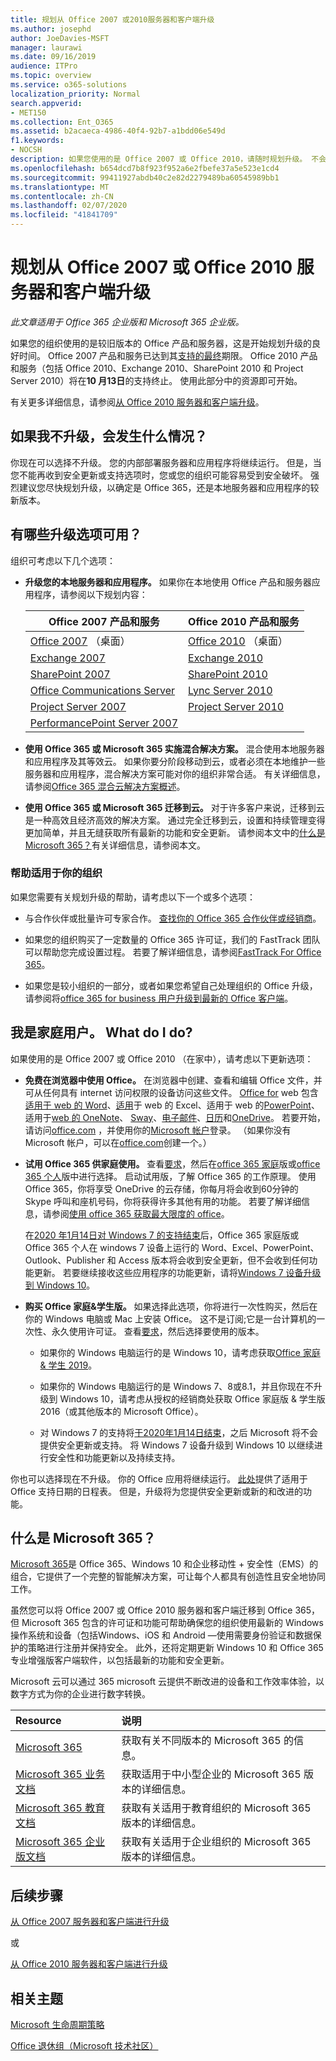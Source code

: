```yaml
---
title: 规划从 Office 2007 或2010服务器和客户端升级
ms.author: josephd
author: JoeDavies-MSFT
manager: laurawi
ms.date: 09/16/2019
audience: ITPro
ms.topic: overview
ms.service: o365-solutions
localization_priority: Normal
search.appverid:
- MET150
ms.collection: Ent_O365
ms.assetid: b2acaeca-4986-40f4-92b7-a1bdd06e549d
f1.keywords:
- NOCSH
description: 如果您使用的是 Office 2007 或 Office 2010，请随时规划升级。 不会堵塞过期和不受支持的应用程序和服务器。 使用这些资源开始使用您的计划。
ms.openlocfilehash: b654dcd7b8f923f952a6e2fbefe37a5e523e1cd4
ms.sourcegitcommit: 99411927abdb40c2e82d2279489ba60545989bb1
ms.translationtype: MT
ms.contentlocale: zh-CN
ms.lasthandoff: 02/07/2020
ms.locfileid: "41841709"
---
```

# <a name="plan-your-upgrade-from-office-2007-or-office-2010-servers-and-clients"></a>规划从 Office 2007 或 Office 2010 服务器和客户端升级

*此文章适用于 Office 365 企业版和 Microsoft 365 企业版。*

如果您的组织使用的是较旧版本的 Office 产品和服务器，这是开始规划升级的良好时间。 Office 2007 产品和服务已达到其[支持的最终](upgrade-from-office-2007-servers-and-products.md)期限。 Office 2010 产品和服务（包括 Office 2010、Exchange 2010、SharePoint 2010 和 Project Server 2010）将在**10 月13日**的支持终止。 使用此部分中的资源即可开始。

有关更多详细信息，请参阅[从 Office 2010 服务器和客户端升级](upgrade-from-office-2010-servers-and-products.md)。

## <a name="what-happens-if-i-dont-upgrade"></a>如果我不升级，会发生什么情况？

你现在可以选择不升级。 您的内部部署服务器和应用程序将继续运行。 但是，当您不能再收到安全更新或支持选项时，您或您的组织可能容易受到安全破坏。 强烈建议您尽快规划升级，以确定是 Office 365，还是本地服务器和应用程序的较新版本。

## <a name="what-upgrade-options-are-available"></a>有哪些升级选项可用？      

组织可考虑以下几个选项：

- **升级您的本地服务器和应用程序。** 如果你在本地使用 Office 产品和服务器应用程序，请参阅以下规划内容：<br/> 

    
    |Office 2007 产品和服务  |Office 2010 产品和服务  |
    |---------|---------|
    |[Office 2007](https://docs.microsoft.com/DeployOffice/office-2007-end-support-roadmap) （桌面） | [Office 2010](https://docs.microsoft.com/DeployOffice/office-2010-end-support-roadmap) （桌面） |
    |[Exchange 2007](exchange-2007-end-of-support.md) |[Exchange 2010](exchange-2010-end-of-support.md) |
    |[SharePoint 2007](sharepoint-2007-end-of-support.md) |[SharePoint 2010](upgrade-from-sharepoint-2010.md) |
    |[Office Communications Server](https://docs.microsoft.com/skypeforbusiness/plan-your-deployment/upgrade) |[Lync Server 2010](https://docs.microsoft.com/skypeforbusiness/plan-your-deployment/upgrade) |
    |[Project Server 2007](project-server-2007-end-of-support.md) |[Project Server 2010](project-server-2010-end-of-support.md) |
    |[PerformancePoint Server 2007](pps-2007-end-of-support.md) | |
 
- **使用 Office 365 或 Microsoft 365 实施混合解决方案。** 混合使用本地服务器和应用程序及其等效云。 如果你要分阶段移动到云，或者必须在本地维护一些服务器和应用程序，混合解决方案可能对你的组织非常合适。 有关详细信息，请参阅[Office 365 混合云解决方案概述](hybrid-cloud-overview.md)。 
    
- **使用 Office 365 或 Microsoft 365 迁移到云。** 对于许多客户来说，迁移到云是一种高效且经济高效的解决方案。 通过完全迁移到云，设置和持续管理变得更加简单，并且无缝获取所有最新的功能和安全更新。 请参阅本文中的[什么是 Microsoft 365？](#what-is-microsoft-365)有关详细信息，请参阅本文。
    
### <a name="help-is-available-for-your-organization"></a>帮助适用于你的组织

如果您需要有关规划升级的帮助，请考虑以下一个或多个选项：

- 与合作伙伴或批量许可专家合作。 [查找你的 Office 365 合作伙伴或经销商](https://support.office.com/article/b6c18a9b-2aed-4c84-9d75-af709160258c.aspx)。 

- 如果您的组织购买了一定数量的 Office 365 许可证，我们的 FastTrack 团队可以帮助您完成设置过程。 若要了解详细信息，请参阅[FastTrack For Office 365](https://www.microsoft.com/fasttrack/microsoft-365/office-365)。

- 如果您是较小组织的一部分，或者如果您希望自己处理组织的 Office 升级，请参阅将[office 365 for business 用户升级到最新的 Office 客户端](https://docs.microsoft.com/office365/admin/setup/upgrade-users-to-latest-office-client)。 
  
## <a name="im-a-home-user-what-do-i-do"></a>我是家庭用户。 What do I do?

如果使用的是 Office 2007 或 Office 2010 （在家中），请考虑以下更新选项：

- **免费在浏览器中使用 Office。** 在浏览器中创建、查看和编辑 Office 文件，并可从任何具有 internet 访问权限的设备访问这些文件。 [Office for](https://products.office.com/office-online/documents-spreadsheets-presentations-office-online) web 包含[适用于 web 的 Word](https://go.microsoft.com/fwlink/p/?linkid=746664)、[适用](https://go.microsoft.com/fwlink/p/?linkid=746665)于 web 的 Excel、适用于 web 的[PowerPoint](https://go.microsoft.com/fwlink/p/?linkid=746666)、适用于[web 的 OneNote](https://go.microsoft.com/fwlink/p/?linkid=746674)、 [Sway](https://go.microsoft.com/fwlink/p/?linkid=746675)、[电子邮件](https://go.microsoft.com/fwlink/p/?linkid=746676)、[日历](https://go.microsoft.com/fwlink/p/?linkid=746678)和[OneDrive](https://go.microsoft.com/fwlink/p/?linkid=746679)。 若要开始，请访问[office.com](https://office.com) ，并使用你的[Microsoft 帐户](https://account.microsoft.com/account)登录。 （如果你没有 Microsoft 帐户，可以在[office.com](https://office.com)创建一个。）

- **试用 Office 365 供家庭使用。** 查看[要求](https://www.microsoft.com/p/office-365-home/cfq7ttc0k5dm?rtc=1&activetab=pivot:techspecstab)，然后在[office 365 家庭](https://www.microsoft.com/p/office-365-home/cfq7ttc0k5dm)版或[office 365 个人](https://www.microsoft.com/p/office-365-personal/cfq7ttc0k5bf)版中进行选择。 启动试用版，了解 Office 365 的工作原理。 使用 Office 365，你将享受 OneDrive 的云存储，你每月将会收到60分钟的 Skype 呼叫和座机号码，你将获得许多其他有用的功能。 若要了解详细信息，请参阅[使用 office 365 获取最大限度的 office](https://products.office.com/compare-all-microsoft-office-products?&activetab=tab%3aprimaryr1)。

   在[2020 年1月14日对 Windows 7 的支持结束](https://www.microsoft.com/windowsforbusiness/end-of-windows-7-support)后，Office 365 家庭版或 Office 365 个人在 windows 7 设备上运行的 Word、Excel、PowerPoint、Outlook、Publisher 和 Access 版本将会收到安全更新，但不会收到任何功能更新。 若要继续接收这些应用程序的功能更新，请将[Windows 7 设备升级到 Windows 10](https://support.microsoft.com/help/12435/windows-10-upgrade-faq)。
    
- **购买 Office 家庭&amp;学生版。** 如果选择此选项，你将进行一次性购买，然后在你的 Windows 电脑或 Mac 上安装 Office。 这不是订阅;它是一台计算机的一次性、永久使用许可证。 查看[要求](https://office.com/systemrequirements)，然后选择要使用的版本。

    - 如果你的 Windows 电脑运行的是 Windows 10，请考虑获取[Office 家庭 & 学生 2019](https://www.microsoft.com/p/office-home-student-2019/cfq7ttc0k7c8)。

    - 如果你的 Windows 电脑运行的是 Windows 7、8或8.1，并且你现在不升级到 Windows 10，请考虑从授权的经销商处获取 Office 家庭版 & 学生版2016（或其他版本的 Microsoft Office）。
     
     - 对 Windows 7 的支持将[于2020年1月14日结束](https://www.microsoft.com/windowsforbusiness/end-of-windows-7-support)，之后 Microsoft 将不会提供安全更新或支持。 将 Windows 7 设备升级到 Windows 10 以继续进行安全性和功能更新以及持续支持。

你也可以选择现在不升级。 你的 Office 应用将继续运行。 [此处](https://go.microsoft.com/fwlink/p/?linkid=2085724)提供了适用于 Office 支持日期的日程表。 但是，升级将为您提供安全更新或新的和改进的功能。
   
## <a name="what-is-microsoft-365"></a>什么是 Microsoft 365？

[Microsoft 365](https://www.microsoft.com/microsoft-365)是 Office 365、Windows 10 和企业移动性 + 安全性（EMS）的组合，它提供了一个完整的智能解决方案，可让每个人都具有创造性且安全地协同工作。 
  
虽然您可以将 Office 2007 或 Office 2010 服务器和客户端迁移到 Office 365，但 Microsoft 365 包含的许可证和功能可帮助确保您的组织使用最新的 Windows 操作系统和设备（包括Windows、iOS 和 Android —使用需要身份验证和数据保护的策略进行注册并保持安全。 此外，还将定期更新 Windows 10 和 Office 365 专业增强版客户端软件，以包括最新的功能和安全更新。
  
Microsoft 云可以通过 365 microsoft 云提供不断改进的设备和工作效率体验，以数字方式为你的企业进行数字转换。
  
|**Resource**|**说明**|
|:-----|:-----|
|[Microsoft 365](https://www.microsoft.com/microsoft-365) <br/> |获取有关不同版本的 Microsoft 365 的信息。  <br/> |
|[Microsoft 365 业务文档](https://docs.microsoft.com/microsoft-365/business/) <br/> |获取适用于中小型企业的 Microsoft 365 版本的详细信息。  <br/> |
|[Microsoft 365 教育文档](https://docs.microsoft.com/microsoft-365/education/) <br/> |获取有关适用于教育组织的 Microsoft 365 版本的详细信息。  <br/> |
|[Microsoft 365 企业版文档](https://docs.microsoft.com/microsoft-365/enterprise/) <br/> |获取有关适用于企业组织的 Microsoft 365 版本的详细信息。  <br/> |

## <a name="next-step"></a>后续步骤

[从 Office 2007 服务器和客户端进行升级](upgrade-from-office-2007-servers-and-products.md)

或

[从 Office 2010 服务器和客户端进行升级](upgrade-from-office-2010-servers-and-products.md)
   
## <a name="related-topics"></a>相关主题
  
[Microsoft 生命周期策略](https://go.microsoft.com/fwlink/?linkid=865200)

[Office 退休组（Microsoft 技术社区）](https://go.microsoft.com/fwlink/?linkid=842065)




